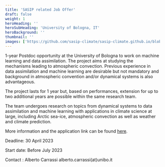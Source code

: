```yaml
---
title: 'SASIP related Job Offer'
draft: false
weight: 1
heroHeading: ''
heroSubHeading: 'University of Bologna, IT'
heroBackground: ''
thumbnail: ''
images: ['https://github.com/sasip-climate/sasip-climate.github.io/blob/master/static/images/ice.jpg']
---
```


1-year Postdoc opportunity at the University of Bologna to work on machine learning and data assimilation.
The project aims at studying the mechanisms leading to atmospheric convection.
Previous experience in data assimilation and machine learning are desirable but not mandatory and background in atmospheric convention and/or dynamical systems is also advantageous.

The project lasts for 1 year but, based on performances, extension for up to two additional years are possible within the same research team.
    
The team undergoes research on topics from dynamical systems to data assimilation and machine learning with applications in climate science at large, including Arctic sea-ice, atmospheric convection as well as weather and climate prediction.

More information and the application link can be found [here](https://bandi.unibo.it/ricerca/assegni-ricerca?id_bando=65714).

Deadline: 30 April 2023

Start date: Before July 2023

Contact : Alberto Carrassi alberto.carrassi(at)unibo.it
